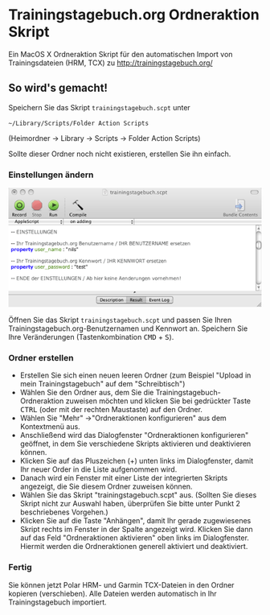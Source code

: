 # Trainingstagebuch.org Ordneraktion Skript

Ein MacOS X Ordneraktion Skript für den automatischen Import von Trainingsdateien (HRM, TCX) zu http://trainingstagebuch.org/

## So wird's gemacht!

Speichern Sie das Skript `trainingstagebuch.scpt` unter

    ~/Library/Scripts/Folder Action Scripts

(Heimordner -> Library -> Scripts -> Folder Action Scripts)

Sollte dieser Ordner noch nicht existieren, erstellen Sie ihn einfach.

### Einstellungen ändern

![Settings](trainingstagebuch_scpt_settings.png)

Öffnen Sie das Skript `trainingstagebuch.scpt` und passen Sie Ihren Trainingstagebuch.org-Benutzernamen und Kennwort an. Speichern Sie Ihre Veränderungen (Tastenkombination <kbd>CMD</kbd> + <kbd>S</kbd>).

### Ordner erstellen

* Erstellen Sie sich einen neuen leeren Ordner (zum Beispiel "Upload in mein Trainingstagebuch" auf dem "Schreibtisch")
* Wählen Sie den Ordner aus, dem Sie die Trainingstagebuch-Ordneraktion zuweisen möchten und klicken Sie bei gedrückter Taste <kbd>CTRL</kbd> (oder mit der rechten Maustaste) auf den Ordner.
* Wählen Sie "Mehr" ->"Ordneraktionen konfigurieren" aus dem Kontextmenü aus.
* Anschließend wird das Dialogfenster "Ordneraktionen konfigurieren" geöffnet, in dem Sie verschiedene Skripts aktivieren und deaktivieren können.
* Klicken Sie auf das Pluszeichen (+) unten links im Dialogfenster, damit Ihr neuer Order in die Liste aufgenommen wird.
* Danach wird ein Fenster mit einer Liste der integrierten Skripts angezeigt, die Sie diesem Ordner zuweisen können.
* Wählen Sie das Skript "trainingstagebuch.scpt" aus. (Sollten Sie dieses Skript nicht zur Auswahl haben, überprüfen Sie bitte unter Punkt 2 beschriebenes Vorgehen.)
* Klicken Sie auf die Taste "Anhängen", damit Ihr gerade zugewiesenes Skript rechts im Fenster in der Spalte angezeigt wird. Klicken Sie dann auf das Feld "Ordneraktionen aktivieren" oben links im Dialogfenster. Hiermit werden die Ordneraktionen generell aktiviert und deaktiviert.

### Fertig

Sie können jetzt Polar HRM- und Garmin TCX-Dateien in den Ordner kopieren (verschieben). Alle Dateien werden automatisch in Ihr Trainingstagebuch importiert.
